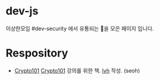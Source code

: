 dev-js
======

이상한모임 #dev-security 에서 유통되는 💊을 모은 페이지 입니다.

# Respository
- [Crypto101](https://github.com/crypto101/book) [Crypto101](https://www.crypto101.io/) 강의를 위한 책. [lvh](http://twitter.com/lvh) 작성. (seoh)
